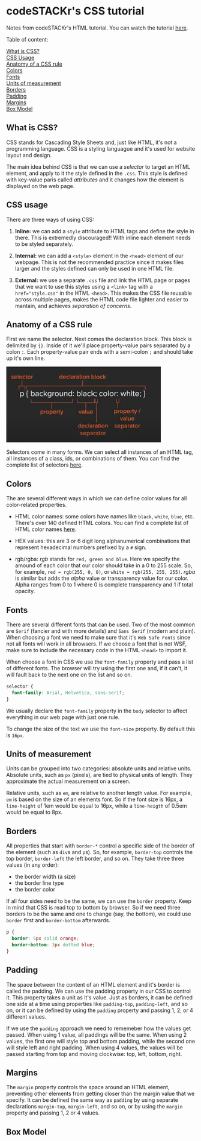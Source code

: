 # codeSTACKr's CSS tutorial


Notes from codeSTACKr's HTML tutorial. You can watch the tutorial [here](https://www.youtube.com/watch?v=Tfjd5yzCaxk).


Table of content:

[What is CSS?](#what-is-css)  
[CSS Usage](#css-usage)  
[Anatomy of a CSS rule](#anatomy-of-a-css-rule)  
[Colors](#colors)  
[Fonts](#fonts)  
[Units of measurement](#units-of-measurement)  
[Borders](#borders)  
[Padding](#padding)  
[Margins](#margins)  
[Box Model](#box-model)


## What is CSS?

CSS stands for Cascading Style Sheets and, just like HTML, it's not a programming language. CSS is a styling languague and it's used for website layout and design.

The main idea behind CSS is that we can use a *selector* to target an HTML element, and apply to it the style defined in the `.css`. This style is defined with key-value paris called *attributes* and it changes how the element is displayed on the web page.

## CSS usage

There are three ways of using CSS:

1. **Inline:** we can add a `style` attribute to HTML tags and define the style in there. This is extremedly discouraged!! With inline each element needs to be styled separately.

2. **Internal:** we can add a `<style>` element in the `<head>` element of our webpage. This is not the recommended practice since it makes files larger and the styles defined can only be used in one HTML file.

3. **External:** we use a separate `.css` file and link the HTML page or pages that we want to use this styles using a `<link>` tag with a `href="style.css"` in the HTML `<head>`. This makes the CSS file reusable across multiple pages, makes the HTML code file lighter and easier to mantain, and achieves *separation of concerns*.

## Anatomy of a CSS rule

First we name the selector. Next comes the declaration block. This block is delimited by `{}`. Inside of it we'll place property-value pairs separated by a colon `:`. Each property-value pair ends with a semi-colon `;` and should take up it's own line. 

![](img/css-selector-anatomy.png)

Selectors come in many forms. We can select all instances of an HTML tag, all instances of a class, ids, or combinations of them. You can find the complete list of selectors [here](https://www.w3schools.com/cssref/css_selectors.asp).

## Colors

The are several different ways in which we can define color values for all color-related properties.

- HTML color names: some colors have names like `black`, `white`, `blue`, etc. There's over 140 defined HTML colors. You can find a complete list of HTML color names [here](https://www.codestackr.com/blog/html-color-names/).

- HEX values: this are 3 or 6 digit long alphanumerical combinations that represent hexadecimal numbers prefixed by a `#` sign.

- rgb/rgba: *rgb* stands for `red, green and blue`. Here we specify the amound of each color that our color should take in a 0 to 255 scale. So, for example, `red = rgb(255, 0, 0)`, or `white = rgb(255, 255, 255)`. *rgba* is similar but adds the *alpha* value or transparency value for our color. Alpha ranges from 0 to 1 where 0 is complete transparency and 1 if total opacity.

## Fonts

There are several different fonts that can be used. Two of the most common are `Serif` (fancier and with more details) and `Sans Serif` (modern and plain). When choosing a font we need to make sure that it's `Web Safe Fonts` since not all fonts will work in all browsers. If we choose a font that is not WSF, make sure to include the necessary code in the HTML `<head>` to import it. 

When choose a font in CSS we use the `font-family` property and pass a list of different fonts. The browser will try using the first one and, if it can't, it will fault back to the next one on the list and so on.

``` css
selector {
  font-family: Arial, Helvetica, sans-serif;
}
```

We usually declare the `font-family` property in the `body` selector to affect everything in our web page with just one rule.

To change the size of the text we use the `font-size` property. By default this is `16px`.

## Units of measurement

Units can be grouped into two categories: absolute units and relative units. Absolute units, such as `px` (pixels), are tied to physical units of length. They approximate the actual measurement on a screen.

Relative units, such as `em`, are relative to another length value. For example, `em` is based on the size of an elements font. So if the font size is 16px, a `line-height` of 1em would be equal to 16px, while a `line-heigth` of 0.5em would be equal to 8px.

## Borders

All properties that start with `border-*` control a specific side of the border of the element (such as `div`s and `p`s). So, for example, `border-top` controls the top border, `border-left` the left border, and so on. They take three three values (in any order):

- the border width (a size)  
- the border line type  
- the border color  

If all four sides need to be the same, we can use the `border` property. Keep in mind that CSS is read top to bottom by browser. So if we need three borders to be the same and one to change (say, the bottom), we could use `border` first and `border-bottom` afterwards.

``` css
p {
  border: 5px solid orange;
  border-bottom: 3px dotted blue;
}
```

## Padding

The space between the content of an HTML element and it's border is called the padding. We can use the padding property in our CSS to control it. This property takes a unit as it's value. Just as borders, it can be defined one side at a time using properties like `padding-top`, `padding-left`, and so on, or it can be defined by using the `padding` property and passing 1, 2, or 4 different values.

If we use the `padding` approach we need to rememeber how the values get passed. When using 1 value, all paddings will be the same. When using 2 values, the first one will style top and bottom padding, while the second one will style left and right padding. When using 4 values, the values will be passed starting from top and moving clockwise: top, left, bottom, right.

## Margins

The `margin` property controls the space around an HTML element, preventing other elements from getting closer than the margin value that we specify. It can be defined the same way as `padding` by using separate declarations `margin-top`, `margin-left`, and so on, or by using the `margin` property and passing 1, 2 or 4 values.

## Box Model
